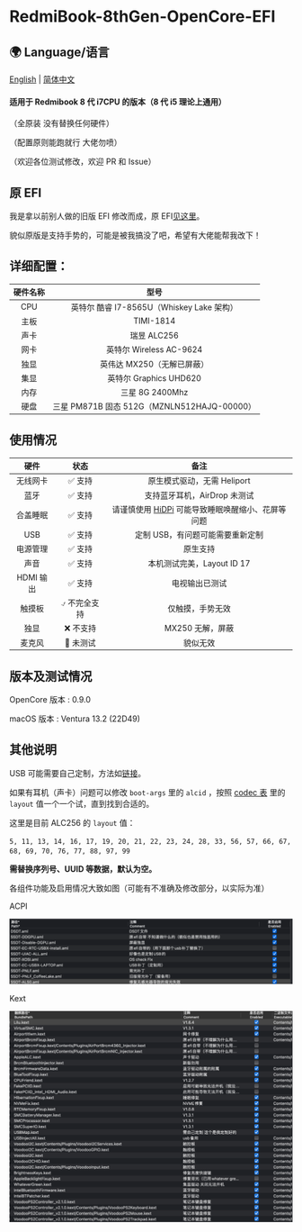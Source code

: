 # RedmiBook-8thGen-OpenCore-EFI

## 🌍 Language/语言
[English][english] | [简体中文](/) 

 #### 适用于 Redmibook 8 代 i7CPU 的版本（8 代 i5 理论上通用）

 （全原装 没有替换任何硬件）
 
 （配置原则能跑就行 大佬勿喷）
 
 （欢迎各位测试修改，欢迎 PR 和 Issue）

 ## 原 EFI

 我是拿以前别人做的旧版 EFI 修改而成，原 EFI[见这里][EFI]。

 貌似原版是支持手势的，可能是被我搞没了吧，希望有大佬能帮我改下！

 
 ## 详细配置：

 | 硬件名称 | 型号 |
 | :-----:| :----------------: |
 | CPU | 英特尔 酷睿 I7-8565U（Whiskey Lake 架构） |
 | 主板 | TIMI-1814 |
 | 声卡 | 瑞昱 ALC256 |
 | 网卡 | 英特尔 Wireless  AC-9624 |
 | 独显 | 英伟达 MX250（无解已屏蔽） |
 | 集显 | 英特尔 Graphics UHD620 |
 | 内存 | 三星 8G 2400Mhz |
 | 硬盘 | 三星 PM871B 固态 512G（MZNLN512HAJQ-00000） |

 ## 使用情况

|硬件 | 状态 | 备注|
|:----:|:----:|:----:|
|无线网卡|✅ 支持 | 原生模式驱动，无需 Heliport|
|蓝牙|✅ 支持 |支持蓝牙耳机，AirDrop 未测试|
|合盖睡眠|✅ 支持 | 请谨慎使用 [HiDPi][HiDPi] 可能导致睡眠唤醒缩小、花屏等问题|
|USB|✅ 支持 | 定制 USB，有问题可能需要重新定制|
|电源管理|✅ 支持 | 原生支持|
|声音|✅ 支持 | 本机测试完美，Layout ID 17|
|HDMI 输出|✅ 支持 | 电视输出已测试|
|触摸板|⍻ 不完全支持 | 仅触摸，手势无效|
|独显|❌ 不支持|MX250 无解，屏蔽|
|麦克风|🤷 未测试 | 貌似无效|

## 版本及测试情况

OpenCore 版本 : 0.9.0

macOS 版本 : Ventura 13.2 (22D49)

## 其他说明

USB 可能需要自己定制，方法如[链接][USB]。

如果有耳机（声卡）问题可以修改 `boot-args` 里的 `alcid` ，按照 [codec 表][codec] 里的 `layout` 值一个一个试，直到找到合适的。

这里是目前 ALC256 的 `layout` 值：  

`5, 11, 13, 14, 16, 17, 19, 20, 21, 22, 23, 24, 28, 33, 56, 57, 66, 67, 68, 69, 70, 76, 77, 88, 97, 99`

**需替换序列号、UUID 等数据，默认为空。**

各组件功能及启用情况大致如图（可能有不准确及修改部分，以实际为准）

ACPI

![ACPI][ACPI]

Kext

![Kext][Kext]

[USB]: https://macx.top/26316.html
[ACPI]: /Readme_img/SCR-20230207-fg2.png
[Kext]: /Readme_img/SCR-20230207-fhg.png
[HiDPi]: https://github.com/xzhih/one-key-hidpi
[EFI]: https://macx.top/16960.html
[codec]: https://github.com/acidanthera/AppleALC/wiki/Supported-codecs
[english]: /README.EN.md
